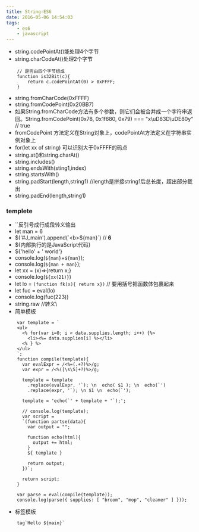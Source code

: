```yaml
---
title: String-ES6
date: 2016-05-06 14:54:03
tags:
	- es6
	- javascript
---
```

* string.codePointAt()能处理4个字节
* string.charCodeAt()处理2个字节
````
	// 是否由四个字节组成
	function is32Bit(c){
		return c.codePointAt(0) > 0xFFFF;
	}
````
* string.fromCharCode(0xFFFF)
* string.fromCodePoint(0x20BB7)
* 如果String.fromCharCode方法有多个参数，则它们会被合并成一个字符串返回。String.fromCodePoint(0x78, 0x1f680, 0x79) === "x\uD83D\uDE80y" // true
* fromCodePoint 方法定义在String对象上，codePointAt方法定义在字符串实例对象上
* for(let xx of string) 可以识别大于0xFFFF的码点
* string.at()和string.charAt()
* string.includes()
* string.endsWith(sting1,index)
* string.startsWith()
* string.padStart(length,string1) //length是拼接string1后总长度，超出部分截出
* string.padEnd(length,string1)
### templete ###
* ``反引号成行成段转义输出
* let man = 6
* $('#J_main').append(`<b>${man}</b>`) // <b>6</b>
* ${内部执行的是JavaScript代码}
* ${'hello' + ' world'}
* console.log(`${man}`+`${man}`);
* console.log(`${man + man}`);
* let xx = (x)=>{return x;}
* console.log(`${xx(21)}`)
* let lo = `(function fk(x){ return x})` // 要用括号把函数体包裹起来
* let fuc = eval(lo)
* console.log(fuc(223))
* string.raw //转义\
* 简单模板
````
	var template = `
	<ul>
	  <% for(var i=0; i < data.supplies.length; i++) {%>
	    <li><%= data.supplies[i] %></li>
	  <% } %>
	</ul>
	`;
	function compile(template){
	  var evalExpr = /<%=(.+?)%>/g;
	  var expr = /<%([\s\S]+?)%>/g;

	  template = template
	    .replace(evalExpr, '`); \n  echo( $1 ); \n  echo(`')
	    .replace(expr, '`); \n $1 \n  echo(`');

	  template = 'echo(`' + template + '`);';

	  // console.log(template);
	  var script =
	  `(function partse(data){
	    var output = "";

	    function echo(html){
	      output += html;
	    }
	    ${ template }

	    return output;
	  })`;

	  return script;
	}
	
	var parse = eval(compile(template));
	console.log(parse({ supplies: [ "broom", "mop", "cleaner" ] }));
````
* 标签模板
````
	tag`Hello ${main}`
````